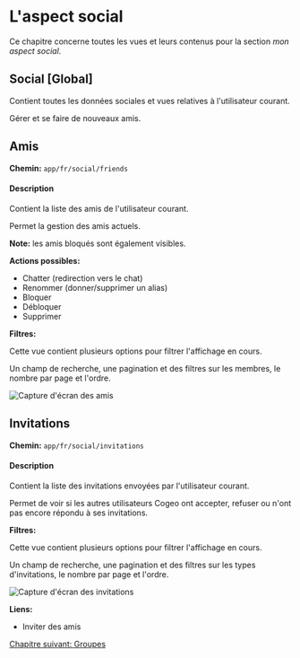 # L'aspect social

Ce chapitre concerne toutes les vues et leurs contenus pour la section *mon aspect social*.

## Social [Global]

Contient toutes les données sociales et vues relatives à l'utilisateur courant.

Gérer et se faire de nouveaux amis.

## Amis

**Chemin:** `app/fr/social/friends`

#### Description

Contient la liste des amis de l'utilisateur courant.

Permet la gestion des amis actuels.

**Note:** les amis bloqués sont également visibles.

**Actions possibles:**

- Chatter (redirection vers le chat)
- Renommer (donner/supprimer un alias)
- Bloquer
- Débloquer
- Supprimer

**Filtres:**

Cette vue contient plusieurs options pour filtrer l'affichage en cours.

Un champ de recherche, une pagination et des filtres sur les membres, le nombre par page et l'ordre.

<img class="atom-vertical-line"
     src="https://res.cloudinary.com/cozen/image/upload/v1496917978/cogeoDoc/socialFriends.png"
     alt="Capture d'écran des amis"
     title="Amis">
     
## Invitations

**Chemin:** `app/fr/social/invitations`

#### Description

Contient la liste des invitations envoyées par l'utilisateur courant.

Permet de voir si les autres utilisateurs Cogeo ont accepter, refuser ou n'ont pas encore répondu à ses invitations.

**Filtres:**

Cette vue contient plusieurs options pour filtrer l'affichage en cours.

Un champ de recherche, une pagination et des filtres sur les types d'invitations, le nombre par page et l'ordre.

<img class="atom-vertical-line"
     src="https://res.cloudinary.com/cozen/image/upload/v1496917978/cogeoDoc/socialInvitations.png"
     alt="Capture d'écran des invitations"
     title="Invitations">
     
**Liens:**

- Inviter des amis
     
<a href="{{ site.baseUrl }}front-end/groups/" class="btn btn-green">Chapitre suivant: Groupes</a>
